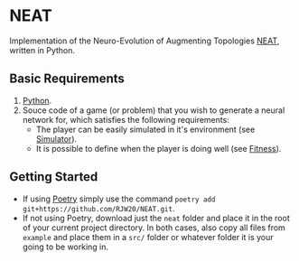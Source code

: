 # NEAT
Implementation of the Neuro-Evolution of Augmenting Topologies [NEAT](https://nn.cs.utexas.edu/downloads/papers/stanley.ec02.pdf), written in Python.

## Basic Requirements
1. [Python](https://www.python.org/downloads/).
2. Souce code of a game (or problem) that you wish to generate a neural network for, which satisfies the following requirements:
   - The player can be easily simulated in it's environment (see [Simulator](#Simulator)).
   - It is possible to define when the player is doing well (see [Fitness](#Fitness)).

## Getting Started
- If using [Poetry](https://python-poetry.org/docs/) simply use the command `poetry add git+https://github.com/RJW20/NEAT.git`.
- If not using Poetry, download just the `neat` folder and place it in the root of your current project directory.
In both cases, also copy all files from `example` and place them in a `src/` folder or whatever folder it is your going to be working in.
